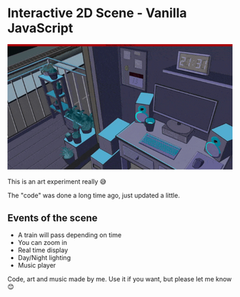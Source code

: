 ﻿# Interactive 2D Scene - Vanilla JavaScript

![Scene](https://raw.githubusercontent.com/sancode86/Interactive-2D-Scene-Vanilla-JavaScript/master/room.gif)

This is an art experiment really 😅

The "code" was done a long time ago, just updated a little. 

## Events of the scene

- A train will pass depending on time
- You can zoom in
- Real time display
- Day/Night lighting
- Music player

Code, art and music made by me. Use it if you want, but please let me know 😊
